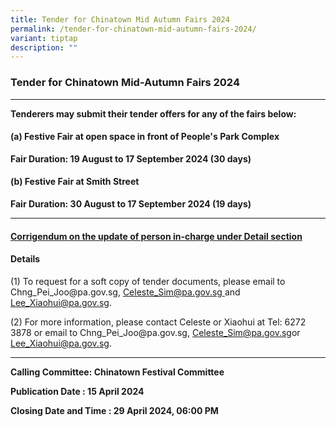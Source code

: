 ```yaml
---
title: Tender for Chinatown Mid Autumn Fairs 2024
permalink: /tender-for-chinatown-mid-autumn-fairs-2024/
variant: tiptap
description: ""
---
```

<h3><strong>Tender for Chinatown Mid-Autumn Fairs 2024</strong></h3>
<hr>
<p><strong>Tenderers may submit their tender offers for any of the fairs below:</strong>
</p>
<h4><strong>(a) Festive Fair at open space in front of People's Park Complex</strong></h4>
<p><strong>Fair Duration: 19 August to 17 September 2024 (30 days)</strong>
</p>
<h4><strong>(b) Festive Fair at Smith Street</strong></h4>
<p><strong>Fair Duration: 30 August to 17 September 2024 (19 days)</strong>
</p>
<p></p>
<hr>
<h4><strong><u>Corrigendum on the update of person in-charge under Detail section</u></strong></h4>
<h4>Details</h4>
<p>(1) To request for a soft copy of tender documents, please email to
<a rel="noopener noreferrer nofollow" target="_blank">Chng_Pei_Joo@pa.gov.sg</a>, <a href="mailto:Celeste_Sim@pa.gov.sg" rel="noopener noreferrer nofollow" target="_blank">Celeste_Sim@pa.gov.sg </a>and <a href="mailto:Lee_Xiaohui@pa.gov.sg" rel="noopener noreferrer nofollow" target="_blank">Lee_Xiaohui@pa.gov.sg</a>.</p>
<p>(2) For more information, please contact Celeste or Xiaohui at Tel: 6272
3878 or email to <a rel="noopener noreferrer nofollow" target="_blank">Chng_Pei_Joo@pa.gov.sg</a>,
<a href="mailto:Celeste_Sim@pa.gov.sg" rel="noopener noreferrer nofollow" target="_blank">Celeste_Sim@pa.gov.sg</a>or <a href="mailto:Lee_Xiaohui@pa.gov.sg" rel="noopener noreferrer nofollow" target="_blank">Lee_Xiaohui@pa.gov.sg</a>.</p>
<hr>
<p><strong>Calling Committee: Chinatown Festival Committee</strong>
</p>
<p><strong>Publication Date : 15 April 2024</strong>
</p>
<p><strong>Closing Date and Time : 29 April 2024, 06:00 PM</strong>
</p>